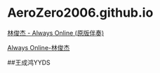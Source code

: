# AeroZero2006.github.io
[林俊杰 - Always Online (原版伴奏)](https://wwi.lanzouy.com/is3rUy2r1rg "optional title")

[Always Online-林俊杰](https://wwi.lanzouy.com/is3rUy2r1rg "optional title")

##王成鸿YYDS
